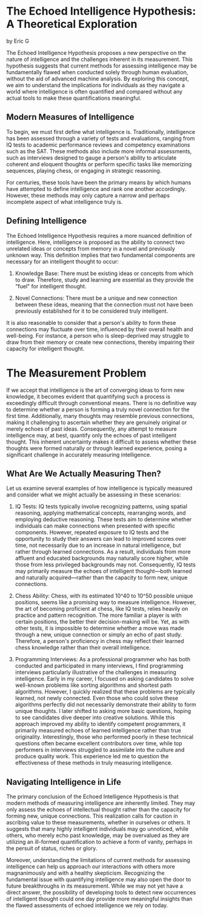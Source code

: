 # The Echoed Intelligence Hypothesis: A Theoretical Exploration
by Eric G

The Echoed Intelligence Hypothesis proposes a new perspective on the nature of intelligence and the challenges inherent in its measurement. This hypothesis suggests that current methods for assessing intelligence may be fundamentally flawed when conducted solely through human evaluation, without the aid of advanced machine analysis. By exploring this concept, we aim to understand the implications for individuals as they navigate a world where intelligence is often quantified and compared without any actual tools to make these quantifications meaningful.


## Modern Measures of Intelligence

To begin, we must first define what intelligence is. Traditionally, intelligence has been assessed through a variety of tests and evaluations, ranging from IQ tests to academic performance reviews and competency examinations such as the SAT. These methods also include more informal assessments, such as interviews designed to gauge a person's ability to articulate coherent and eloquent thoughts or perform specific tasks like memorizing sequences, playing chess, or engaging in strategic reasoning.

For centuries, these tools have been the primary means by which humans have attempted to define intelligence and rank one another accordingly. However, these methods may only capture a narrow and perhaps incomplete aspect of what intelligence truly is.


## Defining Intelligence

The Echoed Intelligence Hypothesis requires a more nuanced definition of intelligence. Here, intelligence is proposed as the ability to connect two unrelated ideas or concepts from memory in a novel and previously unknown way. This definition implies that two fundamental components are necessary for an intelligent thought to occur:

1) Knowledge Base: There must be existing ideas or concepts from which to draw. Therefore, study and learning are essential as they provide the "fuel" for intelligent thought.

2) Novel Connections: There must be a unique and new connection between these ideas, meaning that the connection must not have been previously established for it to be considered truly intelligent.

It is also reasonable to consider that a person's ability to form these connections may fluctuate over time, influenced by their overall health and well-being. For instance, a person who is sleep-deprived may struggle to draw from their memory or create new connections, thereby impairing their capacity for intelligent thought.


# The Measurement Problem

If we accept that intelligence is the art of converging ideas to form new knowledge, it becomes evident that quantifying such a process is exceedingly difficult through conventional means. There is no definitive way to determine whether a person is forming a truly novel connection for the first time. Additionally, many thoughts may resemble previous connections, making it challenging to ascertain whether they are genuinely original or merely echoes of past ideas. Consequently, any attempt to measure intelligence may, at best, quantify only the echoes of past intelligent thought. This inherent uncertainty makes it difficult to assess whether these thoughts were formed naturally or through learned experience, posing a significant challenge in accurately measuring intelligence.


## What Are We Actually Measuring Then?

Let us examine several examples of how intelligence is typically measured and consider what we might actually be assessing in these scenarios:

1) IQ Tests: IQ tests typically involve recognizing patterns, using spatial reasoning, applying mathematical concepts, rearranging words, and employing deductive reasoning. These tests aim to determine whether individuals can make connections when presented with specific components. However, repeated exposure to IQ tests and the opportunity to study their answers can lead to improved scores over time, not necessarily due to an increase in natural intelligence, but rather through learned connections. As a result, individuals from more affluent and educated backgrounds may naturally score higher, while those from less privileged backgrounds may not. Consequently, IQ tests may primarily measure the echoes of intelligent thought—both learned and naturally acquired—rather than the capacity to form new, unique connections.

2) Chess Ability: Chess, with its estimated 10^40 to 10^50 possible unique positions, seems like a promising way to measure intelligence. However, the art of becoming proficient at chess, like IQ tests, relies heavily on practice and pattern recognition. The more familiar a player is with certain positions, the better their decision-making will be. Yet, as with other tests, it is impossible to determine whether a move was made through a new, unique connection or simply an echo of past study. Therefore, a person's proficiency in chess may reflect their learned chess knowledge rather than their overall intelligence.

3) Programming Interviews: As a professional programmer who has both conducted and participated in many interviews, I find programming interviews particularly illustrative of the challenges in measuring intelligence. Early in my career, I focused on asking candidates to solve well-known problems like sorting algorithms and shortest path algorithms. However, I quickly realized that these problems are typically learned, not newly connected. Even those who could solve these algorithms perfectly did not necessarily demonstrate their ability to form unique thoughts. I later shifted to asking more basic questions, hoping to see candidates dive deeper into creative solutions. While this approach improved my ability to identify competent programmers, it primarily measured echoes of learned intelligence rather than true originality. Interestingly, those who performed poorly in these technical questions often became excellent contributors over time, while top performers in interviews struggled to assimilate into the culture and produce quality work. This experience led me to question the effectiveness of these methods in truly measuring intelligence.


## Navigating Intelligence in Life

The primary conclusion of the Echoed Intelligence Hypothesis is that modern methods of measuring intelligence are inherently limited. They may only assess the echoes of intellectual thought rather than the capacity for forming new, unique connections. This realization calls for caution in ascribing value to these measurements, whether in ourselves or others. It suggests that many highly intelligent individuals may go unnoticed, while others, who merely echo past knowledge, may be overvalued as they are utilizing an ill-formed quantification to achieve a form of vanity, perhaps in the persuit of status, riches or glory.

Moreover, understanding the limitations of current methods for assessing intelligence can help us approach our interactions with others more magnanimously and with a healthy skepticism. Recognizing the fundamental issue with quantifying intelligence may also open the door to future breakthroughs in its measurement. While we may not yet have a direct answer, the possibility of developing tools to detect new occurrences of intelligent thought could one day provide more meaningful insights than the flawed assessments of echoed intelligence we rely on today.
